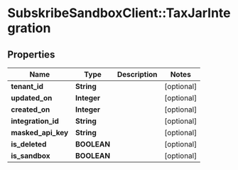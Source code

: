 # SubskribeSandboxClient::TaxJarIntegration

## Properties
Name | Type | Description | Notes
------------ | ------------- | ------------- | -------------
**tenant_id** | **String** |  | [optional] 
**updated_on** | **Integer** |  | [optional] 
**created_on** | **Integer** |  | [optional] 
**integration_id** | **String** |  | [optional] 
**masked_api_key** | **String** |  | [optional] 
**is_deleted** | **BOOLEAN** |  | [optional] 
**is_sandbox** | **BOOLEAN** |  | [optional] 


